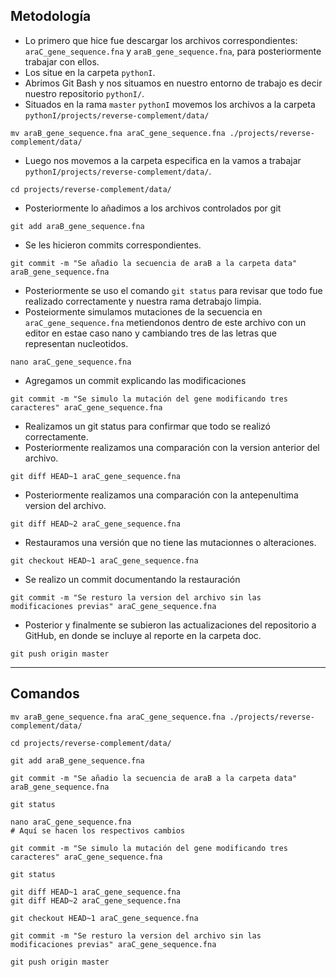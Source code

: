 ## Metodología

- Lo primero que hice fue descargar los archivos correspondientes: `araC_gene_sequence.fna` y `araB_gene_sequence.fna`, para posteriormente trabajar con ellos.
- Los situe en la carpeta `pythonI`.
- Abrimos Git Bash y nos situamos en nuestro entorno de trabajo  es decir nuestro repositorio `pythonI/`.
- Situados en la rama `master` `pythonI` movemos los archivos a la carpeta `pythonI/projects/reverse-complement/data/`
```
mv araB_gene_sequence.fna araC_gene_sequence.fna ./projects/reverse-complement/data/
```
- Luego nos movemos a la carpeta especifica en la vamos a trabajar `pythonI/projects/reverse-complement/data/`.
```
cd projects/reverse-complement/data/
```
- Posteriormente lo añadimos a los archivos controlados por git
```
git add araB_gene_sequence.fna
```
- Se les hicieron commits correspondientes.
```
git commit -m "Se añadio la secuencia de araB a la carpeta data" araB_gene_sequence.fna
```
- Posteriormente se uso el comando `git status` para revisar que todo fue realizado correctamente y nuestra rama detrabajo limpia.
- Posteiormente simulamos mutaciones de la secuencia en `araC_gene_sequence.fna` metiendonos dentro de este archivo con un editor en estae caso nano y cambiando tres de las letras que representan nucleotidos.
```
nano araC_gene_sequence.fna
```
- Agregamos un commit explicando las modificaciones
```
git commit -m "Se simulo la mutación del gene modificando tres caracteres" araC_gene_sequence.fna
```
- Realizamos un git status para confirmar que todo se realizó correctamente.
- Posteriormente realizamos una comparación con la version anterior del archivo.
```
git diff HEAD~1 araC_gene_sequence.fna
```
- Posteriormente realizamos una comparación con la antepenultima version del archivo.
```
git diff HEAD~2 araC_gene_sequence.fna
```
- Restauramos una versión que no tiene las mutacionnes o alteraciones.
```
git checkout HEAD~1 araC_gene_sequence.fna
```
- Se realizo un commit documentando la restauración
```
git commit -m "Se resturo la version del archivo sin las modificaciones previas" araC_gene_sequence.fna
```
- Posterior y finalmente se subieron las actualizaciones del repositorio a GitHub, en donde se incluye al reporte en la carpeta doc.
```
git push origin master
```
***
## Comandos
```
mv araB_gene_sequence.fna araC_gene_sequence.fna ./projects/reverse-complement/data/

cd projects/reverse-complement/data/

git add araB_gene_sequence.fna

git commit -m "Se añadio la secuencia de araB a la carpeta data" araB_gene_sequence.fna

git status

nano araC_gene_sequence.fna
# Aquí se hacen los respectivos cambios

git commit -m "Se simulo la mutación del gene modificando tres caracteres" araC_gene_sequence.fna

git status

git diff HEAD~1 araC_gene_sequence.fna
git diff HEAD~2 araC_gene_sequence.fna

git checkout HEAD~1 araC_gene_sequence.fna

git commit -m "Se resturo la version del archivo sin las modificaciones previas" araC_gene_sequence.fna

git push origin master
```